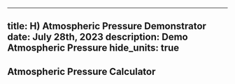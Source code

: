 -----
title: H) Atmospheric Pressure Demonstrator
date: July 28th, 2023
description: Demo Atmospheric Pressure
hide_units: true
-----

## Atmospheric Pressure Calculator
